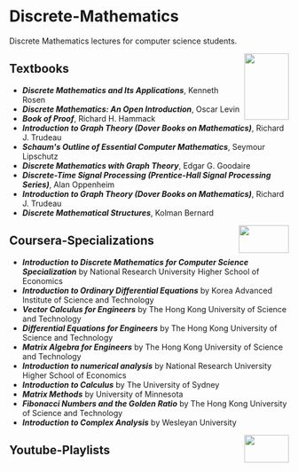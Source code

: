 # Discrete-Mathematics
Discrete Mathematics lectures for computer science students.

<img align="right" width="80" height="120" src="https://github.com/cs-MohamedAyman/Computer-Science-Textbooks/blob/master/logos/textbooks.jpg">

## Textbooks

* ***Discrete Mathematics and Its Applications***, Kenneth Rosen
* ***Discrete Mathematics: An Open Introduction***, Oscar Levin
* ***Book of Proof***, Richard H. Hammack
* ***Introduction to Graph Theory (Dover Books on Mathematics)***, Richard J. Trudeau
* ***Schaum's Outline of Essential Computer Mathematics***, Seymour Lipschutz
* ***Discrete Mathematics with Graph Theory***, Edgar G. Goodaire
* ***Discrete-Time Signal Processing (Prentice-Hall Signal Processing Series)***, Alan Oppenheim
* ***Introduction to Graph Theory (Dover Books on Mathematics)***, Richard J. Trudeau
* ***Discrete Mathematical Structures***, Kolman Bernard

<img align="right" width="90" height="50" src="https://github.com/cs-MohamedAyman/Coursera-Specializations/blob/master/organizations-logos/coursera.jpg">

## Coursera-Specializations

* ***Introduction to Discrete Mathematics for Computer Science Specialization*** by National Research University Higher School of Economics
* ***Introduction to Ordinary Differential Equations*** by Korea Advanced Institute of Science and Technology
* ***Vector Calculus for Engineers*** by The Hong Kong University of Science and Technology
* ***Differential Equations for Engineers*** by The Hong Kong University of Science and Technology
* ***Matrix Algebra for Engineers*** by The Hong Kong University of Science and Technology
* ***Introduction to numerical analysis*** by National Research University Higher School of Economics
* ***Introduction to Calculus*** by The University of Sydney
* ***Matrix Methods*** by University of Minnesota
* ***Fibonacci Numbers and the Golden Ratio*** by The Hong Kong University of Science and Technology
* ***Introduction to Complex Analysis*** by Wesleyan University

<img align="right" width="80" height="50" src="https://github.com/cs-MohamedAyman/YouTube-Playlists/blob/master/organizations-logos/youtube.jpg">

## Youtube-Playlists
